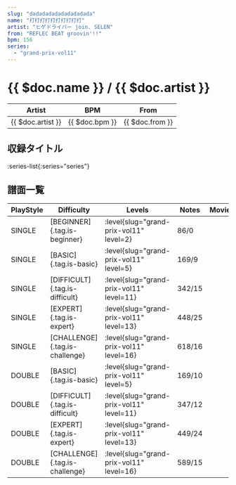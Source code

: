 ```yaml
---
slug: "dadadadadadadadadada"
name: "打打打打打打打打打打"
artist: "ヒゲドライバー join. SELEN"
from: "REFLEC BEAT groovin'!!"
bpm: 156
series:
  - "grand-prix-vol11"
---
```


# {{ $doc.name }} / {{ $doc.artist }}

|Artist|BPM|From|
|------|---|----|
|{{ $doc.artist }}|{{ $doc.bpm }}|{{ $doc.from }}|

## 収録タイトル

:series-list{:series="series"}

## 譜面一覧

|PlayStyle|Difficulty|Levels|Notes|Movie|
|---------|----------|------|-----|-----|
|SINGLE|[BEGINNER]{.tag.is-beginner}|<div class="field is-grouped is-grouped-multiline"> :level{slug="grand-prix-vol11" level=2}</div>|86/0||
|SINGLE|[BASIC]{.tag.is-basic}|<div class="field is-grouped is-grouped-multiline"> :level{slug="grand-prix-vol11" level=5}</div>|169/9||
|SINGLE|[DIFFICULT]{.tag.is-difficult}|<div class="field is-grouped is-grouped-multiline"> :level{slug="grand-prix-vol11" level=11}</div>|342/15||
|SINGLE|[EXPERT]{.tag.is-expert}|<div class="field is-grouped is-grouped-multiline"> :level{slug="grand-prix-vol11" level=13}</div>|448/25||
|SINGLE|[CHALLENGE]{.tag.is-challenge}|<div class="field is-grouped is-grouped-multiline"> :level{slug="grand-prix-vol11" level=16}</div>|618/16||
|DOUBLE|[BASIC]{.tag.is-basic}|<div class="field is-grouped is-grouped-multiline"> :level{slug="grand-prix-vol11" level=5}</div>|169/10||
|DOUBLE|[DIFFICULT]{.tag.is-difficult}|<div class="field is-grouped is-grouped-multiline"> :level{slug="grand-prix-vol11" level=11}</div>|347/12||
|DOUBLE|[EXPERT]{.tag.is-expert}|<div class="field is-grouped is-grouped-multiline"> :level{slug="grand-prix-vol11" level=13}</div>|449/24||
|DOUBLE|[CHALLENGE]{.tag.is-challenge}|<div class="field is-grouped is-grouped-multiline"> :level{slug="grand-prix-vol11" level=16}</div>|589/15||
